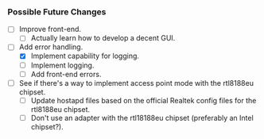 ### Possible Future Changes
- [ ] Improve front-end.
    - [ ] Actually learn how to develop a decent GUI.
- [ ] Add error handling.
    - [x] Implement capability for logging.
    - [ ] Implement logging.
    - [ ] Add front-end errors.
- [ ] See if there's a way to implement access point mode with the rtl8188eu chipset.
    - [ ] Update hostapd files based on the official Realtek config files for the rtl8188eu chipset.
    - [ ] Don't use an adapter with the rtl18188eu chipset (preferably an Intel chipset?).